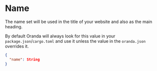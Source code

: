 # Name

The name set will be used in the title of your website and also as the main heading.

By default Oranda will always look for this value in your `package.json`/`cargo.toml` and use it unless the value in the `oranda.json` overrides it.

```json
{
  "name": String
}
```

